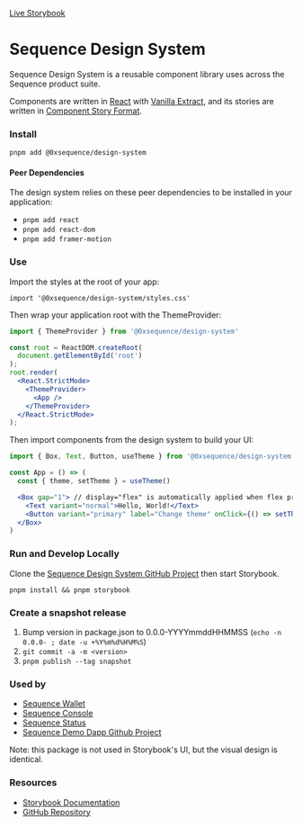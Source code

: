 [Live Storybook](https://0xsequence.github.io/design-system/)

# Sequence Design System

Sequence Design System is a reusable component library uses across the Sequence product suite.

Components are written in [React](https://reactjs.org/) with [Vanilla Extract](https://vanilla-extract.style/), and its stories are written in [Component Story Format](https://medium.com/storybookjs/component-story-format-66f4c32366df).

### Install

```
pnpm add @0xsequence/design-system
```

#### Peer Dependencies

The design system relies on these peer dependencies to be installed in your application:

- `pnpm add react`
- `pnpm add react-dom`
- `pnpm add framer-motion`

### Use

Import the styles at the root of your app:

`import '@0xsequence/design-system/styles.css'`

Then wrap your application root with the ThemeProvider:

```jsx
import { ThemeProvider } from '@0xsequence/design-system'

const root = ReactDOM.createRoot(
  document.getElementById('root')
);
root.render(
  <React.StrictMode>
    <ThemeProvider>
      <App />
    </ThemeProvider>
  </React.StrictMode>
);
```

Then import components from the design system to build your UI:

```jsx
import { Box, Text, Button, useTheme } from '@0xsequence/design-system'

const App = () => (
  const { theme, setTheme } = useTheme()

  <Box gap="1"> // display="flex" is automatically applied when flex properties are added to a Box component
    <Text variant="normal">Hello, World!</Text>
    <Button variant="primary" label="Change theme" onClick={() => setTheme(theme === 'dark' ? 'light' : 'dark')} />
  </Box>
)

```

### Run and Develop Locally

Clone the [Sequence Design System GitHub Project](https://github.com/0xsequence/design-system) then start Storybook.

```
pnpm install && pnpm storybook
```

### Create a snapshot release

1. Bump version in package.json to 0.0.0-YYYYmmddHHMMSS (`echo -n 0.0.0- ; date -u +%Y%m%d%H%M%S`)
2. `git commit -a -m <version>`
3. `pnpm publish --tag snapshot`

### Used by

- [Sequence Wallet](https://sequence.app/)
- [Sequence Console](https://sequence.dev/)
- [Sequence Status](https://status.sequence.info/)
- [Sequence Demo Dapp Github Project](https://github.com/0xsequence/demo-dapp)

Note: this package is not used in Storybook's UI, but the visual design is identical.

### **Resources**

- [Storybook Documentation](https://storybook.js.org/docs/react/get-started/introduction)
- [GitHub Repository](https://github.com/0xsequence/design-system)
